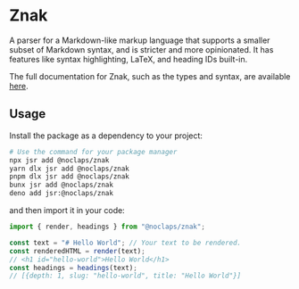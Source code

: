 # Znak

A parser for a Markdown-like markup language that supports a smaller subset of Markdown syntax, and is stricter and more opinionated. It has features like syntax highlighting, LaTeX, and heading IDs built-in.

The full documentation for Znak, such as the types and syntax, are available [here](https://docs.zerolimits.dev/znak).

## Usage

Install the package as a dependency to your project:

```sh
# Use the command for your package manager
npx jsr add @noclaps/znak
yarn dlx jsr add @noclaps/znak
pnpm dlx jsr add @noclaps/znak
bunx jsr add @noclaps/znak
deno add jsr:@noclaps/znak
```

and then import it in your code:

```ts
import { render, headings } from "@noclaps/znak";

const text = "# Hello World"; // Your text to be rendered.
const renderedHTML = render(text);
// <h1 id="hello-world">Hello World</h1>
const headings = headings(text);
// [{depth: 1, slug: "hello-world", title: "Hello World"}]
```
